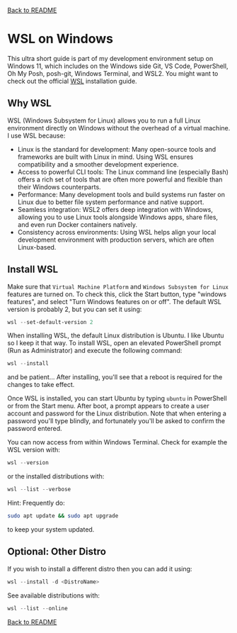 <a href="../README.md">Back to README</a>

# WSL on Windows

This ultra short guide is part of my development environment setup on Windows 11, which includes on the Windows side Git, VS Code, PowerShell, Oh My Posh, posh-git, Windows Terminal, and WSL2. You might want to check out the official [WSL](https://learn.microsoft.com/en-us/windows/wsl/install) installation guide.

## Why WSL

WSL (Windows Subsystem for Linux) allows you to run a full Linux environment directly on Windows without the overhead of a virtual machine. I use WSL because:

- Linux is the standard for development: Many open-source tools and frameworks are built with Linux in mind. Using WSL ensures compatibility and a smoother development experience.
- Access to powerful CLI tools: The Linux command line (especially Bash) offers a rich set of tools that are often more powerful and flexible than their Windows counterparts.
- Performance: Many development tools and build systems run faster on Linux due to better file system performance and native support.
- Seamless integration: WSL2 offers deep integration with Windows, allowing you to use Linux tools alongside Windows apps, share files, and even run Docker containers natively.
- Consistency across environments: Using WSL helps align your local development environment with production servers, which are often Linux-based.

## Install WSL

Make sure that `Virtual Machine Platform` and `Windows Subsystem for Linux` features are turned on. To check this, click the Start button, type "windows features", and select "Turn Windows features on or off". The default WSL version is probably 2, but you can set it using:

```powershell
wsl --set-default-version 2
```

When installing WSL, the default Linux distribution is Ubuntu. I like Ubuntu so I keep it that way. To install WSL, open an elevated PowerShell prompt (Run as Administrator) and execute the following command:
   
```powershell
wsl --install
```
	
and be patient... After installing, you'll see that a reboot is required for the changes to take effect.

Once WSL is installed, you can start Ubuntu by typing `ubuntu` in PowerShell or from the Start menu. After boot, a prompt appears to create a user account and password for the Linux distribution. Note that when entering a password you'll type blindly, and fortunately you'll be asked to confirm the password entered.

You can now access from within Windows Terminal. Check for example the WSL version with:

```powershell
wsl --version
```

or the installed distributions with:

```powershell
wsl --list --verbose
```

Hint: Frequently do:

```bash
sudo apt update && sudo apt upgrade
```

to keep your system updated.

## Optional: Other Distro

If you wish to install a different distro then you can add it using:

```powershell
wsl --install -d <DistroName>
```

See available distributions with:

```powershell
wsl --list --online
```

<a href="../README.md">Back to README</a>